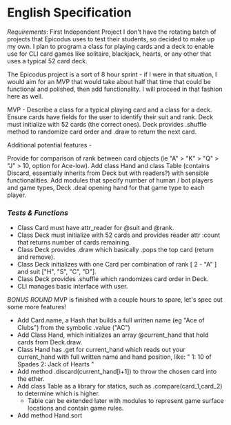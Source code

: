 # English Specification

_Requirements_: First Independent Project
I don't have the rotating batch of projects that Epicodus uses to test their students, so decided to make up my own. I plan to program a class for playing cards and a deck to enable use for CLI card games like solitaire, blackjack, hearts, or any other that uses a typical 52 card deck.

The Epicodus project is a sort of 8 hour sprint - if I were in that situation, I would aim for an MVP that would take about half that time that could be functional and polished, then add functionality. I will proceed in that fashion here as well.

MVP - Describe a class for a typical playing card and a class for a deck. Ensure cards have fields for the user to identify their suit and rank. Deck must initialize with 52 cards (the correct ones). Deck provides .shuffle method to randomize card order and .draw to return the next card.

Additional potential features - 

Provide for comparison of rank between card objects (ie "A" > "K" > "Q" > "J" > 10, option for Ace-low). 
Add class Hand and class Table (contains Discard, essentially inherits from Deck but with readers?) with sensible functionalities.
Add modules that specify number of human / bot players and game types, Deck .deal opening hand for that game type to each player.

### _Tests & Functions_

* Class Card must have attr_reader for @suit and @rank.
* Class Deck must initialize with 52 cards and provides reader attr :count that returns number of cards remaining.
* Class Deck provides .draw which basically .pops the top card (return and remove).
* Class Deck initializes with one Card per combination of rank [ 2 - "A" ] and suit ["H", "S", "C", "D"]. 
* Class Deck provides .shuffle which randomizes card order in Deck.
* CLI manages basic interface with user.

_BONUS ROUND_
MVP is finished with a couple hours to spare, let's spec out some more features!

* Add Card.name, a Hash that builds a full written name (eg "Ace of Clubs") from the symbolic .value ("AC")
* Add Class Hand, which initializes an array @current_hand that hold cards from Deck.draw. 
* Class Hand has .get for current_hand which reads out your current_hand with full written name and hand position, like:
"
1: 10 of Spades
2: Jack of Hearts
"
* Add method .discard(current_hand[i+1]) to throw the chosen card into the ether.
* Add class Table as a library for statics, such as .compare(card_1,card_2) to determine which is higher.
  - Table can be extended later with modules to represent game surface locations and contain game rules.
* Add method Hand.sort